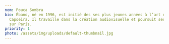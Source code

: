 ```yaml
---
nom: Pouca Sombra
bio: Ébano, né en 1996, est initié des ses plus jeunes années à l’art de la
  Capoeira. Il travaille dans la création audiovisuelle et poursuit ses études
  sur Paris.
priority: 1
photo: /assets/img/uploads/default-thumbnail.jpg
---
```

